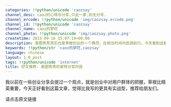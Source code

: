```yaml
---
categories: !!python/unicode 'caozsay'
channel_desc: caoz的心得与分享,只此一家,别无分号.
channel_ercode: !!python/unicode 'img/caozsay.ercode.png'
channel_id: !!python/unicode 'caozsay'
channel_name: caoz的梦呓
channel_photo: !!python/unicode 'img/caozsay.photo.png'
createtime: 2015-09-16 15:07:19+00:00
description: 美图秀秀其实也是草根创业的一个典范，在相当时间内低调前行。今天看到这篇爱特的专访，已经推荐给多个创业的朋友。
keywords: !!python/str 'caoz的梦呓,caozsay'
language: chinese
layout: 1_0_post
tags: !!python/unicode 'internet'
title: 好文推荐- 美图秀秀的爱特分享内容
---
```

<div class="rich_media_content" id="js_content">
<p>
         我以前在一些创业分享会提过一个观点，就是创业中对用户群体的把握，草根比精英重要，今天正好看到这篇文章，觉得比我写的更具有实战型，推荐给朋友们。
        </p>
<p>
</p>
<p>
         请点击原文链接
        </p>
</div>